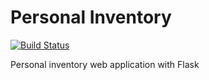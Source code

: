 # Personal Inventory

[![Build Status](https://travis-ci.com/marcegeek/personal-inventory.svg?branch=dev)](https://travis-ci.com/marcegeek/personal-inventory)

Personal inventory web application with Flask
